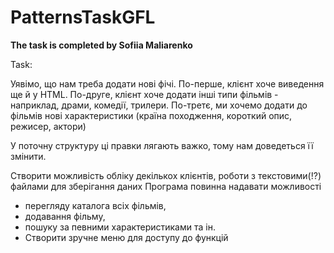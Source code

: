 # PatternsTaskGFL
**The task is completed by Sofiia Maliarenko**

Task:

Уявімо, що нам треба додати нові фічі. По-перше, клієнт хоче виведення ще й у HTML. По-друге, клієнт хоче додати інші типи фільмів - наприклад, драми, комедії, трилери. По-третє, ми хочемо додати до фільмів нові характеристики (країна походження, короткий опис, режисер, актори)

У поточну структуру ці правки лягають важко, тому нам доведеться її змінити.

Створити можливість обліку декількох клієнтів, роботи з текстовими(!?) файлами для зберігання даних Програма повинна надавати можливості

* перегляду каталога всіх фільмів,
* додавання фільму,
* пошуку за певними характеристиками та ін.
* Створити зручне меню для доступу до функцій
